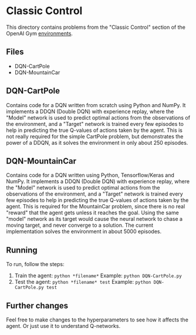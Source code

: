 # Classic Control

This directory contains problems from the "Classic Control" section of the OpenAI Gym [environments](https://gym.openai.com/envs/#classic_control).

## Files

 - DQN-CartPole
 - DQN-MountainCar

## DQN-CartPole

Contains code for a DQN written from scratch using Python and NumPy. It implements a DDQN (Double DQN) with experience replay, where the "Model" network is used to predict optimal actions from the observations of the environment, and a "Target" network is trained every few episodes to help in predicting the true Q-values of actions taken by the agent. This is not really required for the simple CartPole problem, but demonstrates the power of a DDQN, as it solves the environment in only about 250 episodes.

## DQN-MountainCar  

Contains code for a DQN written using Python, Tensorflow/Keras and NumPy. It implements a DDQN (Double DQN) with experience replay, where the "Model" network is used to predict optimal actions from the observations of the environment, and a "Target" network is trained every few episodes to help in predicting the true Q-values of actions taken by the agent. This is required for the MountainCar problem, since there is no real "reward" that the agent gets unless it reaches the goal. Using the same "model" network as its target would cause the neural network to chase a moving target, and never converge to a solution. The current implementation solves the environment in about 5000 episodes.

## Running

To run, follow the steps:

 1. Train the agent: `python *filename*`
 Example: `python DQN-CartPole.py`
 2. Test the agent: `python *filename* test`
 Example: `python DQN-CartPole.py test`

## Further changes

Feel free to make changes to the hyperparameters to see how it affects the agent. Or just use it to understand Q-networks.
